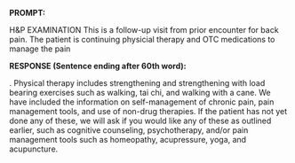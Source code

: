 **PROMPT:**

H&P EXAMINATION This is a follow-up visit from prior encounter for back pain. The patient is continuing physicial therapy and OTC medications to manage the pain

**RESPONSE (Sentence ending after 60th word):**

. Physical therapy includes strengthening and strengthening with load bearing exercises such as walking, tai chi, and walking with a cane. We have included the information on self-management of chronic pain, pain management tools, and use of non-drug therapies. If the patient has not yet done any of these, we will ask if you would like any of these as outlined earlier, such as cognitive counseling, psychotherapy, and/or pain management tools such as homeopathy, acupressure, yoga, and acupuncture. 